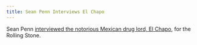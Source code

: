 ```yaml
---
title: Sean Penn Interviews El Chapo
---
```


Sean Penn [interviewed the notorious Mexican drug lord, El Chapo](http://www.rollingstone.com/culture/features/el-chapo-speaks-20160109), for the Rolling Stone. 